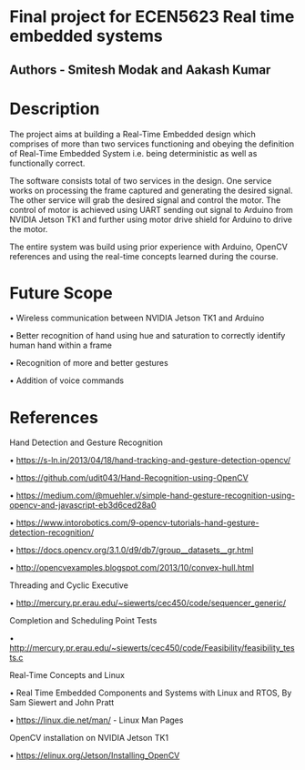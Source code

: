 # Final project for ECEN5623 Real time embedded systems
## Authors - Smitesh Modak and Aakash Kumar


# Description
The project aims at building a Real-Time Embedded design which comprises of more than two services functioning and obeying the definition of Real-Time Embedded System i.e. being deterministic as well as functionally correct.

The software consists total of two services in the design. One service works on processing the frame captured and generating the desired signal. The other service will grab the desired signal and control the motor. The control of motor is achieved using UART sending out signal to Arduino from NVIDIA Jetson TK1 and further using motor drive shield for Arduino to drive the motor.

The entire system was build using prior experience with Arduino, OpenCV references and using the real-time concepts learned during the course.

# Future Scope

• Wireless communication between NVIDIA Jetson TK1 and Arduino

• Better recognition of hand using hue and saturation to correctly identify human hand within a frame

• Recognition of more and better gestures

• Addition of voice commands

# References

Hand Detection and Gesture Recognition

• https://s-ln.in/2013/04/18/hand-tracking-and-gesture-detection-opencv/

• https://github.com/udit043/Hand-Recognition-using-OpenCV

• https://medium.com/@muehler.v/simple-hand-gesture-recognition-using-opencv-and-javascript-eb3d6ced28a0

• https://www.intorobotics.com/9-opencv-tutorials-hand-gesture-detection-recognition/

• https://docs.opencv.org/3.1.0/d9/db7/group__datasets__gr.html

• http://opencvexamples.blogspot.com/2013/10/convex-hull.html

Threading and Cyclic Executive

• http://mercury.pr.erau.edu/~siewerts/cec450/code/sequencer_generic/

Completion and Scheduling Point Tests

• http://mercury.pr.erau.edu/~siewerts/cec450/code/Feasibility/feasibility_tests.c

Real-Time Concepts and Linux

• Real Time Embedded Components and Systems with Linux and RTOS, By Sam Siewert and John Pratt

• https://linux.die.net/man/ - Linux Man Pages

OpenCV installation on NVIDIA Jetson TK1

• https://elinux.org/Jetson/Installing_OpenCV
